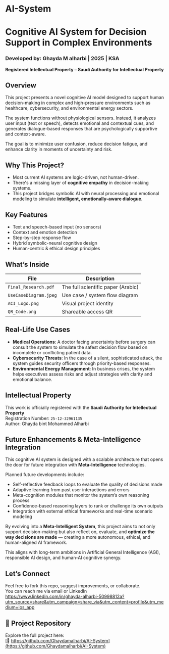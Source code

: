 # AI-System
#  Cognitive AI System for Decision Support in Complex Environments

### Developed by: Ghayda M alharbi | 2025 | KSA  
**Registered Intellectual Property – Saudi Authority for Intellectual Property**



##  Overview

This project presents a novel cognitive AI model designed to support human decision-making in complex and high-pressure environments such as healthcare, cybersecurity, and environmental energy sectors.  

The system functions without physiological sensors. Instead, it analyzes user input (text or speech), detects emotional and contextual cues, and generates dialogue-based responses that are psychologically supportive and context-aware.

The goal is to minimize user confusion, reduce decision fatigue, and enhance clarity in moments of uncertainty and risk.



## Why This Project?

- Most current AI systems are logic-driven, not human-driven.
- There's a missing layer of **cognitive empathy** in decision-making systems.
- This project bridges symbolic AI with neural processing and emotional modeling to simulate **intelligent, emotionally-aware dialogue**.



##  Key Features

-  Text and speech-based input (no sensors)
-  Context and emotion detection
-  Step-by-step response flow
-  Hybrid symbolic-neural cognitive design
-  Human-centric & ethical design principles



##  What’s Inside

| File | Description |
|------|-------------|
| `Final_Research.pdf` | The full scientific paper (Arabic) |
| `UseCaseDiagram.jpeg` | Use case / system flow diagram |
| `ACI_Logo.png` | Visual project identity |
| `QR_Code.png` | Shareable access QR |



##  Real-Life Use Cases

- **Medical Operations**: A doctor facing uncertainty before surgery can consult the system to simulate the safest decision flow based on incomplete or conflicting patient data.
- **Cybersecurity Threats**: In the case of a silent, sophisticated attack, the system guides security officers through priority-based responses.
- **Environmental Energy Management**: In business crises, the system helps executives assess risks and adjust strategies with clarity and emotional balance.


##  Intellectual Property

This work is officially registered with the **Saudi Authority for Intellectual Property**  
 Registration Number: `25-12-32961135`  
 Author: Ghayda bint Mohammed Alharbi


##  Future Enhancements & Meta-Intelligence Integration

This cognitive AI system is designed with a scalable architecture that opens the door for future integration with **Meta-Intelligence** technologies.

Planned future developments include:

-   Self-reflective feedback loops to evaluate the quality of decisions made
-   Adaptive learning from past user interactions and errors
-   Meta-cognition modules that monitor the system’s own reasoning process
-   Confidence-based reasoning layers to rank or challenge its own outputs
-   Integration with external ethical frameworks and real-time scenario modeling

By evolving into a **Meta-Intelligent System**, this project aims to not only support decision-making but also reflect on, evaluate, and **optimize the way decisions are made** — creating a more autonomous, ethical, and human-aligned AI framework.

This aligns with long-term ambitions in Artificial General Intelligence (AGI), responsible AI design, and human-AI cognitive synergy.


##  Let’s Connect

Feel free to fork this repo, suggest improvements, or collaborate.  
You can reach me via email or LinkedIn https://www.linkedin.com/in/ghayda-alharbi-50998812a?utm_source=share&utm_campaign=share_via&utm_content=profile&utm_medium=ios_app


## 🔗 Project Repository

Explore the full project here:  
[🔗 https://github.com/Ghaydamalharbi/AI-System](https://github.com/Ghaydamalharbi/AI-System)
